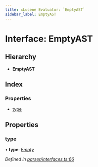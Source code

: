 ```yaml
---
title: xLucene Evaluator: `EmptyAST`
sidebar_label: EmptyAST
---
```


# Interface: EmptyAST

## Hierarchy

* **EmptyAST**

## Index

### Properties

* [type](emptyast.md#type)

## Properties

###  type

• **type**: *[Empty](../enums/asttype.md#empty)*

*Defined in [parser/interfaces.ts:66](https://github.com/terascope/teraslice/blob/d8feecc03/packages/xlucene-evaluator/src/parser/interfaces.ts#L66)*
